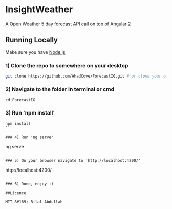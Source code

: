 # InsightWeather

A Open Weather 5 day forecast API call on top of Angular 2

## Running Locally

Make sure you have [Node.js](http://nodejs.org/)

### 1) Clone the repo to somewhere on your desktop 

```sh
git clone https://github.com/AhadCove/ForecastIG.git # or clone your own fork
```

### 2) Navigate to the folder in terminal or cmd

```
cd ForecastIG
```

<!--Run these commands without the quotes in terminal or cmd-->

### 3) Run 'npm install'

```
npm install
``

### 4) Run 'ng serve'

```
ng serve
```

### 5) On your browser navigate to 'http://localhost:4200/' 
```
http://localhost:4200/
```

### 6) Done, enjoy :)

##Licence

MIT &#169; Bilal Abdullah
